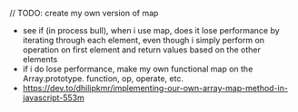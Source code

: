 // TODO: create my own version of map

- see if (in process bull), when i use map, does it lose performance by iterating through each element, even though i simply perform on operation on first element and return values based on the other elements
- if i do lose performance, make my own functional map on the Array.prototype. function, op, operate, etc.
- https://dev.to/dhilipkmr/implementing-our-own-array-map-method-in-javascript-553m
